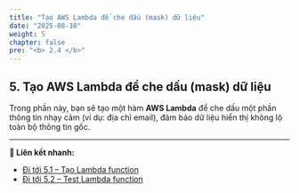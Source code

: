 ```yaml
---
title: "Tạo AWS Lambda để che dấu (mask) dữ liệu"
date: "2025-08-10"
weight: 5
chapter: false
pre: "<b> 2.4 </b>"
---
```


## **5. Tạo AWS Lambda để che dấu (mask) dữ liệu**

Trong phần này, bạn sẽ tạo một hàm **AWS Lambda** để che dấu một phần thông tin nhạy cảm (ví dụ: địa chỉ email), đảm bảo dữ liệu hiển thị không lộ toàn bộ thông tin gốc.

---

**🔗 Liên kết nhanh:**
- [Đi tới 5.1 – Tạo Lambda function](5.1-Tao-Lambda-function/)
- [Đi tới 5.2 – Test Lambda function](5.2-test-lambda-funcion/)
